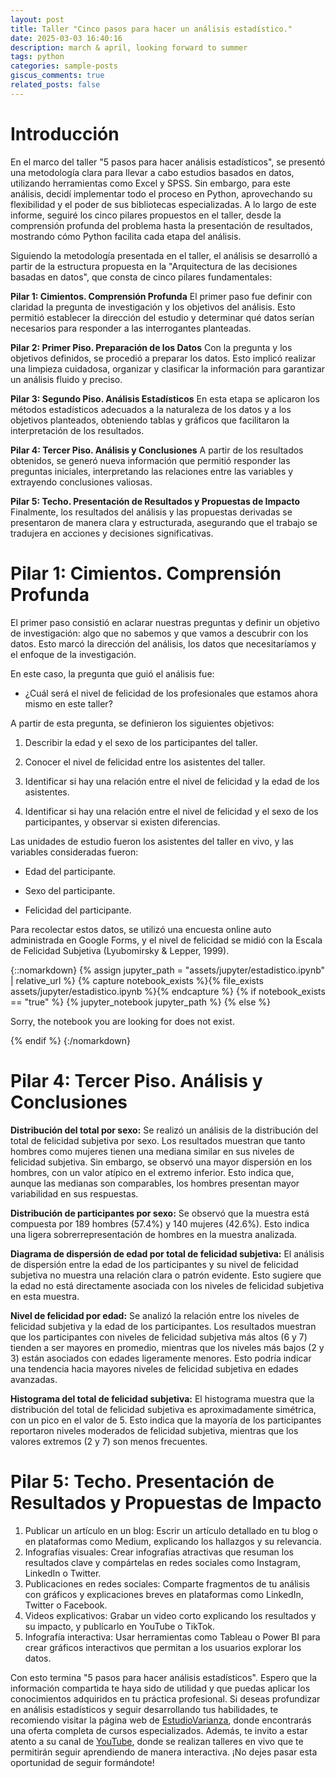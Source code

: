 ```yaml
---
layout: post
title: Taller "Cinco pasos para hacer un análisis estadístico."
date: 2025-03-03 16:40:16
description: march & april, looking forward to summer
tags: python
categories: sample-posts
giscus_comments: true
related_posts: false
---
```


# Introducción

En el marco del taller "5 pasos para hacer análisis estadísticos", se presentó una metodología clara para llevar a cabo estudios basados en datos, utilizando herramientas como Excel y SPSS. Sin embargo, para este análisis, decidí implementar todo el proceso en Python, aprovechando su flexibilidad y el poder de sus bibliotecas especializadas. A lo largo de este informe, seguiré los cinco pilares propuestos en el taller, desde la comprensión profunda del problema hasta la presentación de resultados, mostrando cómo Python facilita cada etapa del análisis.

Siguiendo la metodología presentada en el taller, el análisis se desarrolló a partir de la estructura propuesta en la "Arquitectura de las decisiones basadas en datos", que consta de cinco pilares fundamentales:

**Pilar 1: Cimientos. Comprensión Profunda**
El primer paso fue definir con claridad la pregunta de investigación y los objetivos del análisis. Esto permitió establecer la dirección del estudio y determinar qué datos serían necesarios para responder a las interrogantes planteadas.

**Pilar 2: Primer Piso. Preparación de los Datos**
Con la pregunta y los objetivos definidos, se procedió a preparar los datos. Esto implicó realizar una limpieza cuidadosa, organizar y clasificar la información para garantizar un análisis fluido y preciso.

**Pilar 3: Segundo Piso. Análisis Estadísticos**
En esta etapa se aplicaron los métodos estadísticos adecuados a la naturaleza de los datos y a los objetivos planteados, obteniendo tablas y gráficos que facilitaron la interpretación de los resultados.

**Pilar 4: Tercer Piso. Análisis y Conclusiones**
A partir de los resultados obtenidos, se generó nueva información que permitió responder las preguntas iniciales, interpretando las relaciones entre las variables y extrayendo conclusiones valiosas.

**Pilar 5: Techo. Presentación de Resultados y Propuestas de Impacto**
Finalmente, los resultados del análisis y las propuestas derivadas se presentaron de manera clara y estructurada, asegurando que el trabajo se tradujera en acciones y decisiones significativas.

# Pilar 1: Cimientos. Comprensión Profunda

El primer paso consistió en aclarar nuestras preguntas y definir un objetivo de investigación: algo que no sabemos y que vamos a descubrir con los datos. Esto marcó la dirección del análisis, los datos que necesitaríamos y el enfoque de la investigación.

En este caso, la pregunta que guió el análisis fue:

- ¿Cuál será el nivel de felicidad de los profesionales que estamos ahora mismo en este taller?

A partir de esta pregunta, se definieron los siguientes objetivos:

1. Describir la edad y el sexo de los participantes del taller.

2. Conocer el nivel de felicidad entre los asistentes del taller.

3. Identificar si hay una relación entre el nivel de felicidad y la edad de los asistentes.

4. Identificar si hay una relación entre el nivel de felicidad y el sexo de los participantes, y observar si existen diferencias.

Las unidades de estudio fueron los asistentes del taller en vivo, y las variables consideradas fueron:

- Edad del participante.

- Sexo del participante.

- Felicidad del participante.

Para recolectar estos datos, se utilizó una encuesta online auto administrada en Google Forms, y el nivel de felicidad se midió con la Escala de Felicidad Subjetiva (Lyubomirsky & Lepper, 1999).

{::nomarkdown}
{% assign jupyter_path = "assets/jupyter/estadistico.ipynb" | relative_url %}
{% capture notebook_exists %}{% file_exists assets/jupyter/estadistico.ipynb %}{% endcapture %}
{% if notebook_exists == "true" %}
{% jupyter_notebook jupyter_path %}
{% else %}

<p>Sorry, the notebook you are looking for does not exist.</p>
{% endif %}
{:/nomarkdown}

# Pilar 4: Tercer Piso. Análisis y Conclusiones

**Distribución del total por sexo:**
Se realizó un análisis de la distribución del total de felicidad subjetiva por sexo. Los resultados muestran que tanto hombres como mujeres tienen una mediana similar en sus niveles de felicidad subjetiva. Sin embargo, se observó una mayor dispersión en los hombres, con un valor atípico en el extremo inferior. Esto indica que, aunque las medianas son comparables, los hombres presentan mayor variabilidad en sus respuestas.

**Distribución de participantes por sexo:**
Se observó que la muestra está compuesta por 189 hombres (57.4%) y 140 mujeres (42.6%). Esto indica una ligera sobrerrepresentación de hombres en la muestra analizada.

**Diagrama de dispersión de edad por total de felicidad subjetiva:**
El análisis de dispersión entre la edad de los participantes y su nivel de felicidad subjetiva no muestra una relación clara o patrón evidente. Esto sugiere que la edad no está directamente asociada con los niveles de felicidad subjetiva en esta muestra.

**Nivel de felicidad por edad:**
Se analizó la relación entre los niveles de felicidad subjetiva y la edad de los participantes. Los resultados muestran que los participantes con niveles de felicidad subjetiva más altos (6 y 7) tienden a ser mayores en promedio, mientras que los niveles más bajos (2 y 3) están asociados con edades ligeramente menores. Esto podría indicar una tendencia hacia mayores niveles de felicidad subjetiva en edades avanzadas.

**Histograma del total de felicidad subjetiva:**
El histograma muestra que la distribución del total de felicidad subjetiva es aproximadamente simétrica, con un pico en el valor de 5. Esto indica que la mayoría de los participantes reportaron niveles moderados de felicidad subjetiva, mientras que los valores extremos (2 y 7) son menos frecuentes.

# Pilar 5: Techo. Presentación de Resultados y Propuestas de Impacto

1. Publicar un artículo en un blog: Escrir un artículo detallado en tu blog o en plataformas como Medium, explicando los hallazgos y su relevancia.
2. Infografías visuales: Crear infografías atractivas que resuman los resultados clave y compártelas en redes sociales como Instagram, LinkedIn o Twitter.
3. Publicaciones en redes sociales: Comparte fragmentos de tu análisis con gráficos y explicaciones breves en plataformas como LinkedIn, Twitter o Facebook.
4. Videos explicativos: Grabar un video corto explicando los resultados y su impacto, y publícarlo en YouTube o TikTok.
5. Infografía interactiva: Usar herramientas como Tableau o Power BI para crear gráficos interactivos que permitan a los usuarios explorar los datos.

Con esto termina "5 pasos para hacer análisis estadísticos". Espero que la información compartida te haya sido de utilidad y que puedas aplicar los conocimientos adquiridos en tu práctica profesional. Si deseas profundizar en análisis estadísticos y seguir desarrollando tus habilidades, te recomiendo visitar la página web de [EstudioVarianza](https://www.estudiovarianza.com), donde encontrarás una oferta completa de cursos especializados. Además, te invito a estar atento a su canal de [YouTube](https://www.youtube.com/@estudiovarianza), donde se realizan talleres en vivo que te permitirán seguir aprendiendo de manera interactiva. ¡No dejes pasar esta oportunidad de seguir formándote!
